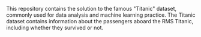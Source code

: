 This repository contains the solution to the famous "Titanic" dataset, commonly used for data analysis and machine learning practice. The Titanic dataset contains information about the passengers aboard the RMS Titanic, including whether they survived or not.
